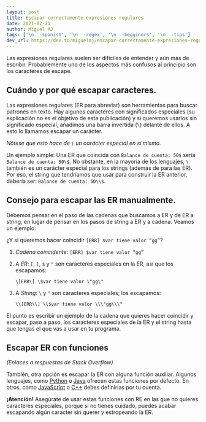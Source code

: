 ```yaml
---
layout: post
title: Escapar correctamente expresiones regulares
date: 2021-02-21
author: Miguel MJ
tags: ['\n  -spanish', '\n  -regex', '\n  -begginers', '\n  -tips']
dev_url: https://dev.to/miguelmj/escapar-correctamente-expresiones-regulares-dl2
---
```

Las expresiones regulares suelen ser difíciles de entender y aún más de escribir. Probablemente uno de los aspectos más confusos al principio son los caracteres de escape.

## Cuándo y por qué escapar caracteres.

Las expresiones regulares (ER para abreviar) son herramientas para buscar patrones en texto. Hay algunos caracteres con significados especiales (su explicación no es el objetivo de esta publicación) y si queremos usarlos sin significado especial, añadimos una barra invertida (`\`) delante de ellos. A esto lo llamamos escapar un carácter. 

_Nótese que esto hace de `\` un carácter especial en sí mismo._

Un ejemplo simple: Una ER que coincida con `Balance de cuenta: 50$` sería `Balance de cuenta: 50\$`.
No obstante, en la mayoría de los lenguajes, `\` también es un carácter especial para los strings (además de para las ER). Por eso, el string que tendríamos que usar para construir la ER anterior, debería ser: `Balance de cuenta: 50\\$`.

## Consejo para escapar las ER manualmente.

Debemos pensar en el paso de las cadenas que buscamos a ER y de ER a string, en lugar de pensar en los pasos de string a ER y a cadena. Veamos un ejemplo:

¿Y si queremos hacer coincidir `[ERR] $var tiene valor “gg”`?

1. _Cadena coincidente_:
    `[ERR] $var tiene valor “gg”`
    
2. A _ER_: `[`, `]`, `$` y `"` son caracteres especiales en la ER, así que los escapamos:

     `\[ERR\] \$var tiene valor \"gg\"`

3. A _String_: `\` y `"` son caracteres especiales; los escapamos:

     `\\[ERR\\] \\$var tiene valor \\\"gg\\\"`

El punto es escribir un ejemplo de la cadena que quieres hacer coincidir y escapar, paso a paso, los caracteres especiales de la ER y el string hasta que tengas el que vas a usar en tu programa.

## Escapar ER con funciones

_(Enlaces a respuestas de Stack Overflow)_

También, otra opción es escapar la ER con alguna función auxiliar. Algunos lenguajes, como [Python](https://stackoverflow.com/questions/4202538/escape-regex-special-characters-in-a-python-string) o [Java](https://stackoverflow.com/questions/60160/how-to-escape-text-for-regular-expression-in-java) ofrecen estas funciones por defecto. En otros, como [JavaScript](https://stackoverflow.com/questions/3561493/is-there-a-regexp-escape-function-in-javascript) o [C++](https://stackoverflow.com/questions/39228912/stdregex-escape-backslashes-in-file-path) debes definirlas por tu cuenta.

**¡Atención!** Asegúrate de usar estas funciones con RE en las que no quieres caracteres especiales, porque si no tienes cuidado, puedes acabar escapando algún caracter sin querer y estropeando la ER.


